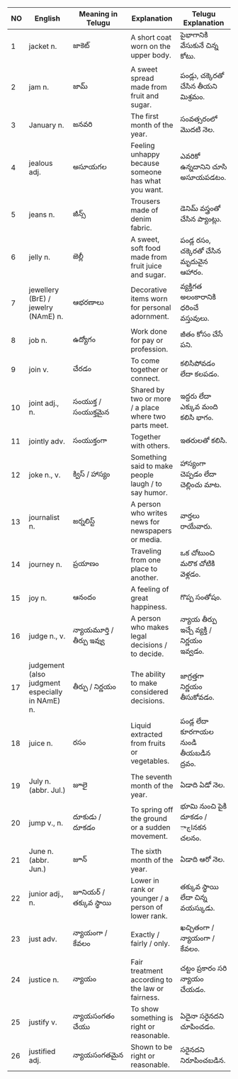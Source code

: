 | NO | English                                         | Meaning in Telugu          | Explanation                                           | Telugu Explanation                           |
| -- | ----------------------------------------------- | -------------------------- | ----------------------------------------------------- | -------------------------------------------- |
| 1  | jacket n.                                       | జాకెట్                     | A short coat worn on the upper body.                  | పైభాగానికి వేసుకునే చిన్న కోటు.              |
| 2  | jam n.                                          | జామ్                       | A sweet spread made from fruit and sugar.             | పండ్లు, చక్కెరతో చేసిన తీయని మిశ్రమం.        |
| 3  | January n.                                      | జనవరి                      | The first month of the year.                          | సంవత్సరంలో మొదటి నెల.                        |
| 4  | jealous adj.                                    | అసూయగల                     | Feeling unhappy because someone has what you want.    | ఎవరికో ఉన్నదానిని చూసి అసూయపడటం.             |
| 5  | jeans n.                                        | జీన్స్                     | Trousers made of denim fabric.                        | డెనిమ్ వస్త్రంతో చేసిన ప్యాంట్లు.            |
| 6  | jelly n.                                        | జెల్లీ                     | A sweet, soft food made from fruit juice and sugar.   | పండ్ల రసం, చక్కెరతో చేసిన మృదువైన ఆహారం.     |
| 7  | jewellery (BrE) / jewelry (NAmE) n.             | ఆభరణాలు                    | Decorative items worn for personal adornment.         | వ్యక్తిగత అలంకారానికి ధరించే వస్తువులు.      |
| 8  | job n.                                          | ఉద్యోగం                    | Work done for pay or profession.                      | జీతం కోసం చేసే పని.                          |
| 9  | join v.                                         | చేరడం                      | To come together or connect.                          | కలిసిపోవడం లేదా కలపడం.                       |
| 10 | joint adj., n.                                  | సంయుక్త / సంయుక్తమైన       | Shared by two or more / a place where two parts meet. | ఇద్దరు లేదా ఎక్కువ మంది కలిసి భాగం.          |
| 11 | jointly adv.                                    | సంయుక్తంగా                 | Together with others.                                 | ఇతరులతో కలిసి.                               |
| 12 | joke n., v.                                     | క్విస్ / హాస్యం            | Something said to make people laugh / to say humor.   | హాస్యంగా చెప్పడం లేదా చెల్లించు మాట.         |
| 13 | journalist n.                                   | జర్నలిస్ట్                 | A person who writes news for newspapers or media.     | వార్తలు రాయేవారు.                            |
| 14 | journey n.                                      | ప్రయాణం                    | Traveling from one place to another.                  | ఒక చోటుంచి మరొక చోటికి వెళ్లడం.              |
| 15 | joy n.                                          | ఆనందం                      | A feeling of great happiness.                         | గొప్ప సంతోషం.                                |
| 16 | judge n., v.                                    | న్యాయమూర్తి / తీర్పు ఇవ్వు | A person who makes legal decisions / to decide.       | న్యాయ తీర్పు ఇచ్చే వ్యక్తి / నిర్ణయం ఇవ్వడం. |
| 17 | judgement (also judgment especially in NAmE) n. | తీర్పు / నిర్ణయం           | The ability to make considered decisions.             | జాగ్రత్తగా నిర్ణయం తీసుకోవడం.                |
| 18 | juice n.                                        | రసం                        | Liquid extracted from fruits or vegetables.           | పండ్ల లేదా కూరగాయల నుండి తీయబడిన ద్రవం.      |
| 19 | July n. (abbr. Jul.)                            | జూలై                       | The seventh month of the year.                        | ఏడాది ఏడో నెల.                               |
| 20 | jump v., n.                                     | దూకుడు / దూకడం             | To spring off the ground or a sudden movement.        | భూమి నుంచి పైకి దూకడం / اچానకన చలనం.         |
| 21 | June n. (abbr. Jun.)                            | జూన్                       | The sixth month of the year.                          | ఏడాది ఆరో నెల.                               |
| 22 | junior adj., n.                                 | జూనియర్ / తక్కువ స్థాయి    | Lower in rank or younger / a person of lower rank.    | తక్కువ స్థాయి లేదా చిన్న వయస్కుడు.           |
| 23 | just adv.                                       | న్యాయంగా / కేవలం           | Exactly / fairly / only.                              | ఖచ్చితంగా / న్యాయంగా / కేవలం.                |
| 24 | justice n.                                      | న్యాయం                     | Fair treatment according to the law or fairness.      | చట్టం ప్రకారం సరి న్యాయం చేయడం.              |
| 25 | justify v.                                      | న్యాయసంగతం చేయు            | To show something is right or reasonable.             | ఏదైనా సరైనదని చూపించడం.                      |
| 26 | justified adj.                                  | న్యాయసంగతమైన               | Shown to be right or reasonable.                      | సరైనదని నిరూపించబడిన.                        |
